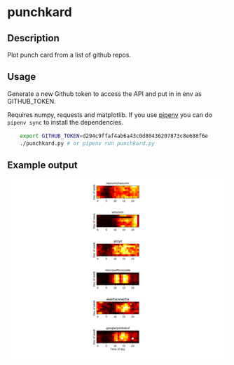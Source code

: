 # punchkard

## Description

Plot punch card from a list of github repos.

## Usage

Generate a new Github token to access the API and put in in env as GITHUB_TOKEN.

Requires numpy, requests and matplotlib. If you use [pipenv](https://pipenv.readthedocs.io/en/latest/) you can do `pipenv sync` to install the dependencies.

~~~bash
    export GITHUB_TOKEN=d294c9ffaf4ab6a43c0d80436207873c8e688f6e
    ./punchkard.py # or pipenv run punchkard.py
~~~

## Example output

![punchcard github](example-output.png)
